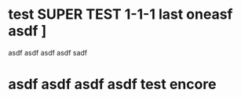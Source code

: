 # test SUPER TEST 1-1-1 last oneasf asdf ]

asdf asdf 
asdf asdf sadf 

# asdf asdf asdf asdf  test encore 